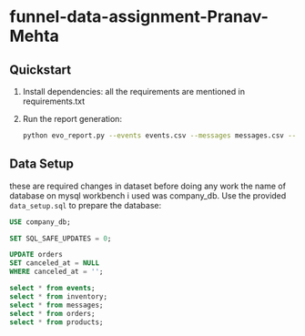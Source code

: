 # funnel-data-assignment-Pranav-Mehta


## Quickstart

1. Install dependencies:
  all the requirements are mentioned in requirements.txt

2. Run the report generation:
    ```bash
    python evo_report.py --events events.csv --messages messages.csv --orders orders.csv --out ./out/
    ```
## Data Setup
these are required changes in dataset before doing any work the name of database on mysql workbench i used was company_db.
Use the provided `data_setup.sql` to prepare the database:
```sql
USE company_db;

SET SQL_SAFE_UPDATES = 0;

UPDATE orders
SET canceled_at = NULL
WHERE canceled_at = '';

select * from events;
select * from inventory;
select * from messages;
select * from orders;
select * from products;
